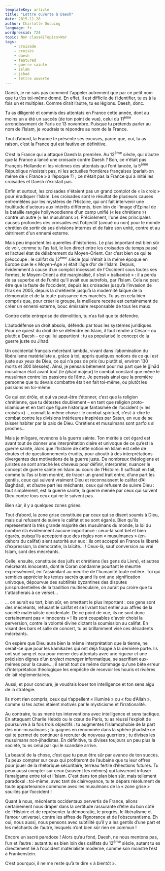 ```yaml
---
templateKey: article
title: "Lettre ouverte à Daesh"
date: 2015-11-28
author: Charlotte Ducuing
language: fr
wordpressid: 724
topic: Non classé|Topics>War
tags:
    - croisade
    - croisés
    - daesh
    - featured
    - guerre sainte
    - islam
    - jihad
    - lettre ouverte
---
```


Daesh, je ne sais pas comment t’appeler autrement que par ce petit nom que tu t’es toi-même donné. En effet, il est difficile de t’identifier, tu es à la fois un et multiples. Comme dirait l’autre, tu es légions. Daesh, donc.

Tu as diligenté et commis des attentats en France cette année, dont au moins un a été un succès (de ton point de vue), celui du 11<sup>ème</sup> arrondissement de Paris ce 13 novembre. Puisque tu prétends parler au nom de l’Islam, je voudrais te répondre au nom de la France.

Tout d’abord, la France te présente ses excuses, parce que, oui, tu as raison, c’est la France qui est fautive en définitive.

C’est la France qui a attaqué Daesh la première. Au 12<sup>ème</sup> siècle, qui d’autre que la France a lancé une croisade contre Daesh ? Bon, ce n’était pas François Hollande ni les victimes des attentats qui l’ont lancée, la 5<sup>ème</sup> République n’existait pas, ni les actuelles frontières françaises (parlait-on même de « France » à l’époque ?) ; ce n’était pas la France qui a initié les croisades et Daesh n’existait pas.

Enfin et surtout, les croisades n'étaient pas un grand complot de « la croix » pour éradiquer l’Islam. Les croisades sont le résultat de plusieurs causes entremêlées par les mystères de l'Histoire, qui ont fait intervenir une foultitude d'acteurs aux intérêts différents, bien loin de l'image d'Epinal de la bataille rangée hollywoodienne d'un camp unifié (« les chrétiens ») contre un autre (« les musulmans »). Précisément, l'une des principales causes profondes des croisades est l'objectif (avoué ou non) pour le monde chrétien de sortir de ses divisions internes et de faire son unité, contre et au détriment d'un ennemi externe.

Mais peu importent les querelles d'historiens. Le plus important est bien sûr de voir, comme tu l’as fait, le lien direct entre les croisades du temps passé et l’actuel état de délabrement du Moyen-Orient. Car c’est bien ce qui te préoccupe : le califat du 12<sup>ème</sup> siècle (qui n’était à la même époque en Europe que le « Moyen-Âge ») était l’âge d’or de l’Islam. Depuis, évidemment à cause d’un complot incessant de l'Occident sous toutes ses formes, le Moyen-Orient a été marginalisé, il s’est « balkanisé » : il a perdu de sa superbe et de l’unité qu’il avait eue autrefois, par l’Islam. Cela ne peut être que la faute de l’occident, depuis les croisades jusqu’à l’invasion de l’Irak en 2005, depuis la chrétienté jusqu’à la modernité laïque de la démocratie et de la toute-puissance des marchés. Tu as en cela bien compris que, pour créer le groupe, la meilleure recette est certainement de créer un ennemi externe, bouc émissaire responsable de tous les maux.

Contre cette entreprise de démolition, tu n’as fait que te défendre.

L’autodéfense un droit absolu, défendu par tous les systèmes juridiques. Pour ce quiest du droit de se défendre en Islam, il faut rendre à César – ou plutôt à Daesh – ce qui lui appartient : tu as popularisé le concept de la guerre juste ou Jihad.

Un occidental français mécréant lambda, vivant dans l’abomination du libéralisme matérialiste a, grâce à toi, appris quelques notions de ce qui est juste aux yeux de Dieu, ce qui n’a pas de prix (ou plutôt si, environ 130 morts et 300 blessés). Ainsi, je pensais bêtement pour ma part que le ğihād musulman était avant tout (le ğihād majeur) le combat constant que mène le musulman contre les passions de l’âme. Je pensais ainsi que la première personne que tu devais combattre était en fait toi-même, ou plutôt les passions en toi-même.

Ce qui est drôle, et qui va peut-être t’étonner, c’est que la religion chrétienne, que tu détestes doublement – en tant que religion proto-islamique et en tant que figure historique fantasmée de l’occident (« les croisés ») -, connaît la même chose : le combat spirituel, c’est-à-dire le combat contre les divisions intérieures inspirées par Satan, en vue de se laisser habiter par la paix de Dieu. Chrétiens et musulmans sont parfois si proches…

Mais je m’égare, revenons à la guerre sainte. Ton mérite à cet égard est avant tout de donner une interprétation claire et univoque de ce qu’est la guerre sainte, alors que l’histoire de cette notion en Islam est celle de doutes et de questionnements érudits, pour aboutir à des interprétations divergentes des motivations de la guerre juste. De nombreux théologiens et juristes se sont arraché les cheveux pour définir, interpréter, nuancer le concept de guerre sainte en Islam au cours de l’Histoire. Il suffisait en fait, comme tu l’as si bien montré, de tracer un grand trait entre, d’une part les gentils, ceux qui suivent vraiment Dieu et reconnaissent le califat d’Al Baghdadi, et d’autre part les méchants, ceux qui refusent de suivre Dieu : tout simplement, est la guerre sainte, la guerre menée par ceux qui suivent Dieu contre tous ceux qui ne le suivent pas.

Bien sûr, il y a quelques zones grises.

Tout d’abord, la zone grise constituée par ceux qui se disent soumis à Dieu, mais qui refusent de suivre le califat et se sont égarés. Bien qu’ils représentent la très grande majorité des musulmans du monde, la loi du nombre n’a évidemment aucune importance : ceux-là sont bel et bien égarés, puisqu’ils acceptent que des règles non « musulmanes » (en-dehors du califat) aient autorité sur eux : ils ont accepté en France la liberté d’expression, la démocratie, la laïcité… ! Ceux-là, sauf conversion au vrai Islam, sont des mécréants.

Celle, ensuite, constituée des juifs et chrétiens (les gens du Livre), et autres mécréants innocents, dont le Coran condamne pourtant le meurtre expressément, en l'assimilant au meurtre de l'humanité toute entière. Toi qui sembles apprécier les textes sacrés quand ils ont une signification univoque, dépourvue des subtilités byzantines des disputes jurisprudentielles de la tradition multiséculaire, on aurait pu croire que tu t'attacherais à ce verset...

… on aurait eu tort, bien sûr, en omettant le plus important : ces gens sont des mécréants, refusant le califat et se livrant tout entier aux affres de la société matérialiste occidentale. De ce point de vue, ils ne sont donc certainement pas « innocents » ! Ils sont coupables d'avoir choisi la perversion, contre la volonté divine dictant la soumission au califat. En visant des bars et salle de concert, tu as brillamment visé ces décadents mécréants.

On espère que Dieu aura bien la même interprétation que la tienne, ne serait-ce que pour les kamikazes qui ont déjà frappé à la dernière porte. Ils ont sué sang et eau pour mener des attentats avec une rigueur et une précision dignes d’un <em>project manager</em> informatique, se sacrifiant eux-mêmes pour la cause...; il serait tout de même dommage qu'une bête erreur d'interprétation théologique les empêche de recevoir les houris et rivières de lait réglementaires.

Aussi, et pour conclure, je voudrais louer ton intelligence et ton sens aigu de la stratégie.

Ils n’ont rien compris, ceux qui t’appellent « illuminé » ou « fou d’Allah », comme si tes actes étaient motivés par le mysticisme et l’irrationalité.

Au contraire, tu as mené tes interventions avec intelligence et sens tactique. En attaquant Charlie Hebdo ou le cœur de Paris, tu as réussi l’exploit de poursuivre à la fois trois objectifs : tu augmentes l’islamophobie de la part des non-musulmans ; tu gagnes en renommée dans la sphère jihadiste ce qui te permet de continuer à recruter de nouveau guerriers ; tu divises les musulmans non-jihadistes. En définitive, tu divises toujours un peu plus la société, tu es celui par qui le scandale arrive.

La beauté de la chose, c’est que tu peux être sûr par avance de ton succès. Tu peux compter sur ceux qui profiteront de l’aubaine que tu leur offres pour jouer de la rhétorique sécuritaire, terreau fertile d’élections futures. Tu peux aussi compter sur ceux (souvent les mêmes) qui laisseront infuser l’amalgame entre toi et l'Islam. C'est dans ton plan bien sûr, mais tellement paradoxal : toi-même, avec tant de clairvoyance, tu te dépars résolument de toute appartenance commune avec les musulmans de la « zone grise » souillés par l’occident !

Quant à nous, mécréants occidentaux pervertis de France, allons certainement nous draper dans la certitude rassurante d’être du bon côté de l’Histoire et de représenter la démocratie, le progrès, le libéralisme et l’amour universel, contre les affres de l’ignorance et de l’obscurantisme. Eh oui, nous aussi, nous pensons avec subtilité qu’il y a les gentils d’une part et les méchants de l’autre, lesquels n’ont bien sûr rien en commun !

Encore un sacré paradoxe ! Alors qu’au fond, Daesh, ne nous mentons pas, l’un et l’autre : autant tu es bien loin des califats du 12<sup>ème</sup> siècle, autant tu es directement lié à l’occident matérialiste moderne, comme son monstre l’est à Frankenstein.

C’est pourquoi, il ne me reste qu’à te dire « à bientôt ».
